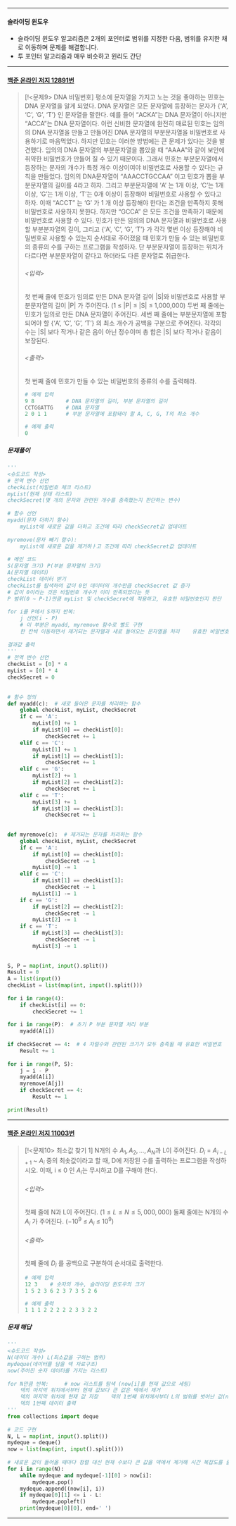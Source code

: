 
---
#### 슬라이딩 윈도우
- 슬라이딩 윈도우 알고리즘은 2개의 포인터로 범위를 지정한 다움, 범위를 유지한 채로 이동하며 문제를 해결합니다. 
- 투 포인터 알고리즘과 매우 비슷하고 윈리도 간단
---
#### [백준 온라인 저지 12891번](https://www.acmicpc.net/problem/12891)

>[!<문제9> DNA 비밀번호]
>평소에 문자열을 가지고 노는 것을 좋아하는 민호는 DNA 문자열을 알게 되었다. DNA 문자열은 모든 문자열에 등장하는 문자가 {‘A’, ‘C’, ‘G’, ‘T’} 인 문자열을 말한다. 예를 들어 “ACKA”는 DNA 문자열이 아니지만 “ACCA”는 DNA 문자열이다. 이런 신비한 문자열에 완전히 매료된 민호는 임의의 DNA 문자열을 만들고 만들어진 DNA 문자열의 부분문자열을 비밀번호로 사용하기로 마음먹었다.
>하지만 민호는 이러한 방법에는 큰 문제가 있다는 것을 발견했다. 임의의 DNA 문자열의 부분문자열을 뽑았을 때 “AAAA”와 같이 보안에 취약한 비밀번호가 만들어 질 수 있기 때문이다. 그래서 민호는 부분문자열에서 등장하는 문자의 개수가 특정 개수 이상이여야 비밀번호로 사용할 수 있다는 규칙을 만들었다.
>임의의 DNA문자열이 “AAACCTGCCAA” 이고 민호가 뽑을 부분문자열의 길이를 4라고 하자. 그리고 부분문자열에 ‘A’ 는 1개 이상, ‘C’는 1개 이상, ‘G’는 1개 이상, ‘T’는 0개 이상이 등장해야 비밀번호로 사용할 수 있다고 하자. 이때 “ACCT” 는 ‘G’ 가 1 개 이상 등장해야 한다는 조건을 만족하지 못해 비밀번호로 사용하지 못한다. 하지만 “GCCA” 은 모든 조건을 만족하기 때문에 비밀번호로 사용할 수 있다.
>민호가 만든 임의의 DNA 문자열과 비밀번호로 사용할 부분분자열의 길이, 그리고 {‘A’, ‘C’, ‘G’, ‘T’} 가 각각 몇번 이상 등장해야 비밀번호로 사용할 수 있는지 순서대로 주어졌을 때 민호가 만들 수 있는 비밀번호의 종류의 수를 구하는 프로그램을 작성하자. 단 부분문자열이 등장하는 위치가 다르다면 부분문자열이 같다고 하더라도 다른 문자열로 취급한다.
>###### <입력>
>첫 번째 줄에 민호가 임의로 만든 DNA 문자열 길이 |S|와 비밀번호로 사용할 부분문자열의 길이 |P| 가 주어진다. (1 ≤ |P| ≤ |S| ≤ 1,000,000)
>두번 째 줄에는 민호가 임의로 만든 DNA 문자열이 주어진다.
>세번 째 줄에는 부분문자열에 포함되어야 할 {‘A’, ‘C’, ‘G’, ‘T’} 의 최소 개수가 공백을 구분으로 주어진다. 각각의 수는 |S| 보다 작거나 같은 음이 아닌 정수이며 총 합은 |S| 보다 작거나 같음이 보장된다.
>###### <출력>
>첫 번째 줄에 민호가 만들 수 있는 비밀번호의 종류의 수를 출력해라.
>```python
># 예제 입력
>9 8          # DNA 문자열의 길이, 부분 문자열의 길이
>CCTGGATTG    # DNA 문자열
>2 0 1 1      # 부분 문자열에 포함돼야 할 A, C, G, T의 최소 개수
>
># 예제 출력
>0
>```
##### 문제풀이
```python
'''  
<슈도코드 작성>  
# 전역 변수 선언  
checkList(비밀번호 체크 리스트)  
myList(현재 상태 리스트)  
checkSecret(몇 개의 문자와 관련된 개수를 충족했는지 판단하는 변수)  
  
# 함수 선언  
myadd(문자 더하기 함수)  
    myList에 새로운 값을 더하고 조건에 따라 checkSecret값 업데이트  
  
myremove(문자 빼기 함수):  
    myList에 새로운 값을 제거하ㅏ고 조건에 따라 checkSecret값 업데이트  
  
# 메인 코드  
S(문자열 크기) P(부분 문자열의 크기)  
A(문자열 데이터)  
checkList 데이터 받기  
checkList를 탐색하여 값이 0인 데이터의 개수만큼 checkSecret 값 증가  
# 값이 0이라는 것은 비밀번호 개수가 이미 만족되었다는 뜻  
P 범위(0 ~ P-1)만큼 myList 및 checkSecret에 적용하고, 유효한 비밀번호인지 판단  
  
for i를 P에서 S까지 반복:  
    j 선언(i - P)  
    # 이 부분은 myadd, myremove 함수로 별도 구현  
    한 칸씩 이동하면서 제거되는 문자열과 새로 들어오는 문자열을 처리    유효한 비밀번호인지(checkSecret == 4) 판단해 결과값을 업데이트  
  
결과값 출력  
'''  
# 전역 변수 선언  
checkList = [0] * 4  
myList = [0] * 4  
checkSecret = 0  
  
  
# 함수 정의  
def myadd(c):  # 새로 들어온 문자를 처리하는 함수  
    global checkList, myList, checkSecret  
    if c == 'A':  
        myList[0] += 1  
        if myList[0] == checkList[0]:  
            checkSecret += 1  
    elif c == 'C':  
        myList[1] += 1  
        if myList[1] == checkList[1]:  
            checkSecret += 1  
    elif c == 'G':  
        myList[2] += 1  
        if myList[2] == checkList[2]:  
            checkSecret += 1  
    elif c == 'T':  
        myList[3] += 1  
        if myList[3] == checkList[3]:  
            checkSecret += 1  
  
  
def myremove(c):  # 제거되는 문자를 처리하는 함수  
    global checkList, myList, checkSecret  
    if c == 'A':  
        if myList[0] == checkList[0]:  
            checkSecret -= 1  
        myList[0] -= 1  
    elif c == 'C':  
        if myList[1] == checkList[1]:  
            checkSecret -= 1  
        myList[1] -= 1  
    if c == 'G':  
        if myList[2] == checkList[2]:  
            checkSecret -= 1  
        myList[2] -= 1  
    if c == 'T':  
        if myList[3] == checkList[3]:  
            checkSecret -= 1  
        myList[3] -= 1  
  
  
S, P = map(int, input().split())  
Result = 0  
A = list(input())  
checkList = list(map(int, input().split()))  
  
for i in range(4):  
    if checkList[i] == 0:  
        checkSecret += 1  
  
for i in range(P):  # 초기 P 부분 문자열 처리 부분  
    myadd(A[i])  
  
if checkSecret == 4:  # 4 자릴수와 관련된 크기가 모두 충족될 때 유효한 비밀번호  
    Result += 1  
  
for i in range(P, S):  
    j = i - P  
    myadd(A[i])  
    myremove(A[j])  
    if checkSecret == 4:  
        Result += 1  
  
print(Result)
```
---
#### [백준 온라인 저지 11003번](https://www.acmicpc.net/problem/11003)

>[!<문제10> 최소값 찾기 1]
>N개의 수 $A_1, A_2, ..., A_N$과 L이 주어진다.
>$D_i$ = $A_{i-L+1}$ ~ $A_i$ 중의 최솟값이라고 할 때, D에 저장된 수를 출력하는 프로그램을 작성하시오. 이때, i ≤ 0 인 $A_i$는 무시하고 D를 구해야 한다.
>###### <입력>
>첫째 줄에 N과 L이 주어진다. ($1 ≤ L ≤ N ≤ 5,000,000$)
>둘째 줄에는 N개의 수 $A_i$ 가 주어진다. ($-10^9$ ≤ $A_i$ ≤ $10^9$)
>###### <출력>
>첫째 줄에 $D_i$ 를 공백으로 구분하여 순서대로 출력한다.
>```python
># 예제 입력
>12 3    # 숫자의 개수, 슬라이딩 윈도우의 크기
>1 5 2 3 6 2 3 7 3 5 2 6
>
># 예제 출력
>1 1 1 2 2 2 2 2 3 3 2 2
>```
##### 문제 해답
```python
'''  
<슈도코드 작성>  
N(데이터 개수) L(최소값을 구하는 범위)  
mydeque(데이터를 담을 덱 자료구조)  
now(주어진 숫자 데이터를 가지는 리스트)  
  
for N만큼 반복:     # now 리스트를 탐색 (now[i]를 현재 값으로 세팅)  
    덱의 마지막 위치에서부터 현재 값보다 큰 값은 덱에서 제거  
    덱의 마지막 위치에 현재 값 저장    덱의 1번째 위치에서부터 L의 범위를 벗어난 값(now index-L <= index)을 덱에서 제거  
    덱의 1번째 데이터 출력  
'''  
from collections import deque  
  
# 코드 구현  
N, L = map(int, input().split())  
mydeque = deque()  
now = list(map(int, input().split()))  
  
# 새로운 값이 들어올 때마다 정렬 대신 현재 수보다 큰 값을 덱에서 제거해 시간 복잡도를 줄임  
for i in range(N):  
    while mydeque and mydeque[-1][0] > now[i]:  
        mydeque.pop()  
    mydeque.append((now[i], i))  
    if mydeque[0][1] <= i - L:  
        mydeque.popleft()  
    print(mydeque[0][0], end=' ')
```
---
